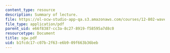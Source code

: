 ```yaml
---
content_type: resource
description: Summary of lecture.
file: https://ol-ocw-studio-app-qa.s3.amazonaws.com/courses/12-802-wave-motions-in-the-ocean-and-atmosphere-spring-2004/b1fcdc17c07b2f63e6b909f663b36beb_sgw.pdf
file_type: application/pdf
parent_uid: e66f8387-cc3a-8c27-8919-f58595a7d8c0
resourcetype: Document
title: sgw.pdf
uid: b1fcdc17-c07b-2f63-e6b9-09f663b36beb
---
```


